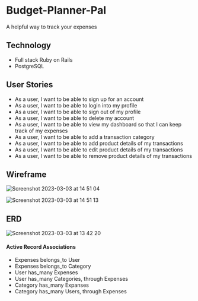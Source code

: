 # Budget-Planner-Pal
A helpful way to track your expenses

## Technology

 - Full stack Ruby on Rails
 - PostgreSQL

## User Stories

 - As a user, I want to be able to sign up for an account
 - As a user, I want to be able to login into my profile
 - As a user, I want to be able to sign out of my profile
 - As a user, I want to be able to delete my account
 - As a user, I want to be able to view my dashboard so that I can keep track of my expenses
 - As a user, I want to be able to add a transaction category
 - As a user, I want to be able to add product details of my transactions
 - As a user, I want to be able to edit product details of my transactions
 - As a user, I want to be able to remove product details of my transactions

## Wireframe

![Screenshot 2023-03-03 at 14 51 04](https://user-images.githubusercontent.com/114579141/222751688-eeb4be01-1658-4377-9b66-08471577abac.png)

![Screenshot 2023-03-03 at 14 51 13](https://user-images.githubusercontent.com/114579141/222751713-cc67deaa-53af-4972-a0b0-9022d0e7e93a.png)


## ERD

![Screenshot 2023-03-03 at 13 42 20](https://user-images.githubusercontent.com/114579141/222735096-9f7f6f85-b73c-48bc-9ae6-29475a6fc9ca.png)

#### Active Record Associations

 - Expenses belongs_to User
 - Expenses belongs_to Category
 - User has_many Expenses
 - User has_many Categories, through Expenses
 - Category has_many Expanses
 - Category has_many Users, through Expenses
